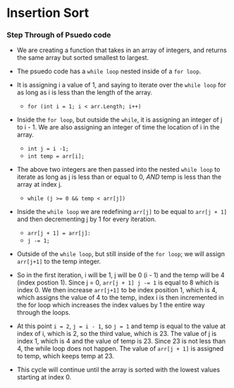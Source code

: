 # Insertion Sort

### Step Through of Psuedo code

* We are creating a function that takes in an array of integers, and returns the same array but sorted smallest to largest.

* The psuedo code has a `while loop` nested inside of a `for loop`.

* It is assigning i a value of 1, and saying to iterate over the `while loop` for as long as i is less than the length of the array.
    * `for (int i = 1; i < arr.Length; i++)`

* Inside the `for loop`, but outside the `while`, it is assigning an integer of j to i - 1. We are also assigning an integer of time the location of i in the array.
    * `int j = i -1;`
    * `int temp = arr[i];`

* The above two integers are then passed into the nested `while loop` to iterate as long as j is less than or equal to 0, *AND* temp is less than the array at index j.
    * `while (j >= 0 && temp < arr[j])`

* Inside the `while loop` we are redefining `arr[j]` to be equal to `arr[j + 1]` and then decrementing j by 1 for every iteration.
    * `arr[j + 1] = arr[j]:`
    * `j -= 1;`

* Outside of the `while loop`, but still inside of the `for loop`; we will assign `arr[j+1]` to the temp integer.

* So in the first iteration, i will be 1, j will be 0 (i - 1) and the temp will be 4 (index postion 1). Since j = 0, `arr[j + 1] j -= 1` is equal to 8 which is index 0. We then increase `arr[j+1]` to be index position 1, which is 4, which assigns the value of 4 to the temp, index i is then incremented in the for loop which increases the index values by 1 the entire way through the loops.

* At this point `i = 2`, `j = i - 1`, so `j = 1` and temp is equal to the value at index of i, which is 2, so the third value, which is 23. The value of j is index 1, which is 4 and the value of temp is 23. Since 23 is not less than 4, the while loop does not happen. The value of `arr[j + 1]` is assigned to temp, which keeps temp at 23.

* This cycle will continue until the array is sorted with the lowest values starting at index 0.